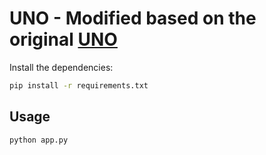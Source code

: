 # UNO - Modified based on the original [UNO](https://github.com/bytedance/UNO)

Install the dependencies:

```bash
pip install -r requirements.txt
```

## Usage

```bash
python app.py
```
